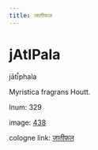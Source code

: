 ```yaml
---
title: जातीफल
---
```


# jAtIPala

jātī̆phala  <div n="P" />Myristica fragrans Houtt.

lnum: 329

image: [438](https://www.sanskrit-lexicon.uni-koeln.de/scans/csl-apidev/servepdf.php?dict=snp&page=438)

cologne link: [जातीफल](https://sanskrit-lexicon.uni-koeln.de/scans/csl-apidev/getword.php?dict=snp&key=जातीफल)

